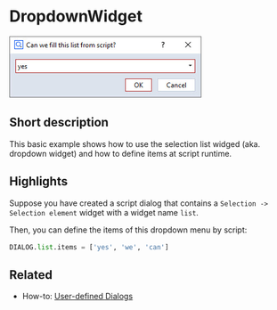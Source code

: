 # DropdownWidget

![Selection list widget](dropdown_widget.jpg)

## Short description

This basic example shows how to use the selection list widged (aka. dropdown widget) and how to define items at script runtime.

## Highlights

Suppose you have created a script dialog that contains a `Selection -> Selection element` widget with a widget name `list`.

Then, you can define the items of this dropdown menu by script:

```python
DIALOG.list.items = ['yes', 'we', 'can']
```

## Related

* How-to: [User-defined Dialogs](https://zeissiqs.github.io/zeiss-inspect-addon-api/2025/howtos/python_api_introduction/user_defined_dialogs.html)
